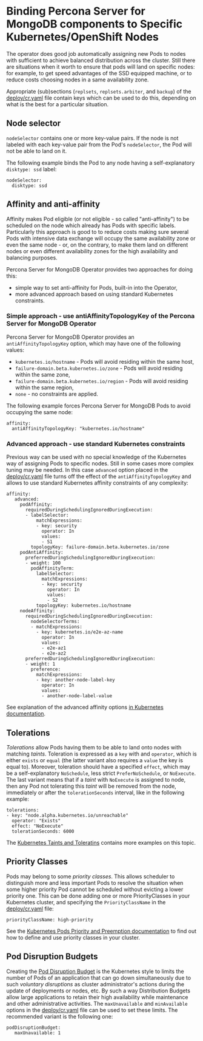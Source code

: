Binding Percona Server for MongoDB components to Specific Kubernetes/OpenShift Nodes
=====================================================================================

The operator does good job automatically assigning new Pods to nodes with sufficient to achieve balanced distribution across the cluster. Still there are situations when it worth to ensure that pods will land on specific nodes: for example, to get speed advantages of the SSD equipped machine, or to reduce costs choosing nodes in a same availability zone.

Appropriate (sub)sections (``replsets``, ``replsets.arbiter``, and ``backup``) of the [deploy/cr.yaml](https://github.com/percona/percona-server-mongodb-operator/blob/master/deploy/cr.yaml) file contain keys which can be used to do this, depending on what is the best for a particular situation.

## Node selector

``nodeSelector`` contains one or more key-value pairs. If the node is not labeled with each key-value pair from the Pod's ``nodeSelector``, the Pod will not be able to land on it.

The following example binds the Pod to any node having a self-explanatory ``disktype: ssd`` label:

   ```
   nodeSelector:
     disktype: ssd
   ```

## Affinity and anti-affinity

Affinity makes Pod eligible (or not eligible - so called "anti-affinity") to be scheduled on the node which already has Pods with specific labels. Particularly this approach is good to to reduce costs making sure several Pods with intensive data exchange will occupy the same availability zone or even the same node - or, on the contrary, to make them land on different nodes or even different availability zones for the high availability and balancing purposes.

Percona Server for MongoDB Operator provides two approaches for doing this:

* simple way to set anti-affinity for Pods, built-in into the Operator,
* more advanced approach based on using standard Kubernetes constraints. 

### Simple approach - use antiAffinityTopologyKey of the Percona Server for MongoDB Operator 

Percona Server for MongoDB Operator provides an ``antiAffinityTopologyKey`` option, which may have one of the following values:

* ``kubernetes.io/hostname`` - Pods will avoid residing within the same host,
* ``failure-domain.beta.kubernetes.io/zone`` - Pods will avoid residing within the same zone,
* ``failure-domain.beta.kubernetes.io/region`` - Pods will avoid residing within the same region,
* ``none`` - no constraints are applied.

The following example forces Percona Server for MongoDB Pods to avoid occupying the same node:

   ```
   affinity:
     antiAffinityTopologyKey: "kubernetes.io/hostname"
   ```
   
### Advanced approach - use standard Kubernetes constraints

Previous way can be used with no special knowledge of the Kubernetes way of assigning Pods to specific nodes. Still in some cases more complex tuning may be needed. In this case ``advanced`` option placed in the [deploy/cr.yaml](https://github.com/percona/percona-server-mongodb-operator/blob/master/deploy/cr.yaml) file turns off the effect of the ``antiAffinityTopologyKey`` and allows to use standard Kubernetes affinity constraints of any complexity:

   ```
   affinity:
      advanced:
        podAffinity:
          requiredDuringSchedulingIgnoredDuringExecution:
          - labelSelector:
              matchExpressions:
              - key: security
                operator: In
                values:
                - S1
            topologyKey: failure-domain.beta.kubernetes.io/zone
        podAntiAffinity:
          preferredDuringSchedulingIgnoredDuringExecution:
          - weight: 100
            podAffinityTerm:
              labelSelector:
                matchExpressions:
                - key: security
                  operator: In
                  values:
                  - S2
              topologyKey: kubernetes.io/hostname
        nodeAffinity:
          requiredDuringSchedulingIgnoredDuringExecution:
            nodeSelectorTerms:
            - matchExpressions:
              - key: kubernetes.io/e2e-az-name
                operator: In
                values:
                - e2e-az1
                - e2e-az2
          preferredDuringSchedulingIgnoredDuringExecution:
          - weight: 1
            preference:
              matchExpressions:
              - key: another-node-label-key
                operator: In
                values:
                - another-node-label-value
   ```

See explanation of the advanced affinity options [in Kubernetes documentation](https://kubernetes.io/docs/concepts/configuration/assign-pod-node/#inter-pod-affinity-and-anti-affinity-beta-feature).

## Tolerations

*Tolerations* allow Pods having them to be able to land onto nodes with matching *taints*. Toleration is expressed as a ``key`` with and ``operator``, which is either ``exists`` or ``equal`` (the latter variant also requires a ``value`` the key is equal to). Moreover, toleration should have a specified ``effect``, which may be a self-explanatory ``NoSchedule``, less strict ``PreferNoSchedule``, or ``NoExecute``. The last variant means that if a *taint* with ``NoExecute`` is assigned to node, then any Pod not tolerating this *taint* will be removed from the node, immediately or after the ``tolerationSeconds`` interval, like in the following example:

   ```
   tolerations: 
   - key: "node.alpha.kubernetes.io/unreachable"
     operator: "Exists"
     effect: "NoExecute"
     tolerationSeconds: 6000
   ```

The [Kubernetes Taints and Toleratins](https://kubernetes.io/docs/concepts/configuration/taint-and-toleration/) contains more examples on this topic.

## Priority Classes

Pods may belong to some *priority classes*. This allows scheduler to distinguish more and less important Pods to resolve the situation when some higher priority Pod cannot be scheduled without evicting a lower priority one. This can be done adding one or more PriorityClasses in your Kubernetes cluster, and specifying  the ``PriorityClassName`` in the [deploy/cr.yaml](https://github.com/percona/percona-server-mongodb-operator/blob/master/deploy/cr.yaml) file:

   ```
   priorityClassName: high-priority
   ```

See the [Kubernetes Pods Priority and Preemption documentation](https://kubernetes.io/docs/concepts/configuration/pod-priority-preemption) to find out how to define and use priority classes in your cluster.

## Pod Disruption Budgets

Creating the [Pod Disruption Budget](https://kubernetes.io/docs/concepts/workloads/pods/disruptions/) is the Kubernetes style to limits the number of Pods of an application that can go down simultaneously due to such *voluntary disruptions* as cluster administrator's actions during the update of deployments or nodes, etc. By such a way Distribution Budgets allow large applications to retain their high availability while maintenance and other administrative activities. The ``maxUnavailable`` and ``minAvailable``  options in the [deploy/cr.yaml](https://github.com/percona/percona-server-mongodb-operator/blob/master/deploy/cr.yaml) file can be used to set these limits. The recommended variant is the following one:

   ```
   podDisruptionBudget:
      maxUnavailable: 1
   ```

